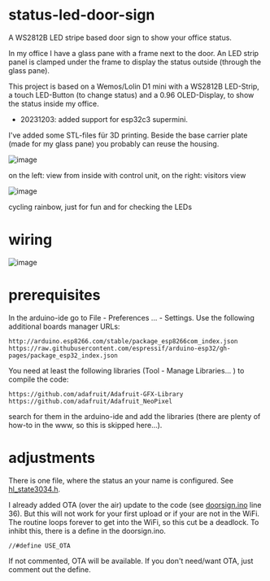 # status-led-door-sign
A WS2812B LED stripe based door sign to show your office status.

In my office I have a glass pane with a frame next to the door. An LED strip panel is clamped under the frame to display the status outside (through the glass pane). 

This project is based on a Wemos/Lolin D1 mini with a WS2812B LED-Strip, a touch LED-Button (to change status) and a 0.96 OLED-Display, to show the status inside my office. 

- 20231203: added support for esp32c3 supermini.

I've added some STL-files für 3D printing. Beside the base carrier plate (made for my glass pane) you probably can reuse the housing.

![image](https://github.com/fheil/status-led-door-sign/assets/5410264/5d101d8a-6d45-43f9-a4ec-51eeb84ef93c)

on the left: view from inside with control unit, on the right: visitors view

![image](https://github.com/fheil/status-led-door-sign/assets/5410264/137c1508-5a4b-41eb-8841-d309b6f06d29)

cycling rainbow, just for fun and for checking the LEDs

# wiring
![image](https://github.com/fheil/status-led-door-sign/assets/5410264/aa7d8198-a6e0-4e58-bf38-db58aa44233e)

# prerequisites
In the arduino-ide go to File - Preferences ... - Settings. Use the following additional boards manager URLs:
```
http://arduino.esp8266.com/stable/package_esp8266com_index.json
https://raw.githubusercontent.com/espressif/arduino-esp32/gh-pages/package_esp32_index.json
```
You need at least the following libraries (Tool - Manage Libraries... ) to compile the code:
```
https://github.com/adafruit/Adafruit-GFX-Library
https://github.com/adafruit/Adafruit_NeoPixel
```
search for them in the arduino-ide and add the libraries (there are plenty of how-to in the www, so this is skipped here...). 

# adjustments
There is one file, where the status an your name is configured. See [hl_state3034.h](./doorsign/hl_state3034.h).

I already added OTA (over the air) update to the code (see [doorsign.ino](./doorsign/doorsign.ino) line 36). But this will not work for your first upload or if your are not in the WiFi. The routine loops forever to get into the WiFi, so this cut be a deadlock. To inhibt this, there is a define in the doorsign.ino.
```
//#define USE_OTA
```
If not commented, OTA will be available. If you don't need/want OTA, just comment out the define.
